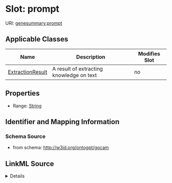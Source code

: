 

# Slot: prompt

URI: [genesummary:prompt](http://w3id.org/ontogpt/genesummary/prompt)



<!-- no inheritance hierarchy -->





## Applicable Classes

| Name | Description | Modifies Slot |
| --- | --- | --- |
| [ExtractionResult](ExtractionResult.md) | A result of extracting knowledge on text |  no  |







## Properties

* Range: [String](String.md)





## Identifier and Mapping Information







### Schema Source


* from schema: http://w3id.org/ontogpt/gocam




## LinkML Source

<details>
```yaml
name: prompt
from_schema: http://w3id.org/ontogpt/gocam
rank: 1000
alias: prompt
owner: ExtractionResult
domain_of:
- ExtractionResult
range: string

```
</details>